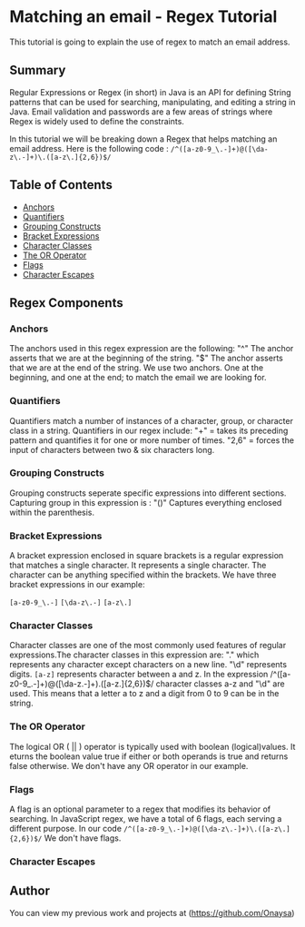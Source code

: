 # Matching an email - Regex Tutorial

This tutorial is going to explain the use of regex to match an email address.

## Summary

Regular Expressions or Regex (in short) in Java is an API for defining String patterns that can be used for searching, manipulating, and editing a string in Java. Email validation and passwords are a few areas of strings where Regex is widely used to define the constraints. 

In this tutorial we will be breaking down a Regex that helps matching an email address. Here is the following code :
 `/^([a-z0-9_\.-]+)@([\da-z\.-]+)\.([a-z\.]{2,6})$/`

## Table of Contents

- [Anchors](#anchors)
- [Quantifiers](#quantifiers)
- [Grouping Constructs](#grouping-constructs)
- [Bracket Expressions](#bracket-expressions)
- [Character Classes](#character-classes)
- [The OR Operator](#the-or-operator)
- [Flags](#flags)
- [Character Escapes](#character-escapes)

## Regex Components

### Anchors

The anchors used in this regex expression are the following:
"^" The anchor asserts that we are at the beginning of the string.
"$" The anchor asserts that we are at the end of the string.
We use two anchors. One at the beginning, and one at the end; to 
match the email we are looking for.


### Quantifiers

Quantifiers match a number of instances of a character, group, or character class in a string.
Quantifiers in our regex include:
"+" = takes its preceding pattern and quantifies it for one or more number of times.
"2,6" = forces the input of characters between two & six characters long.


### Grouping Constructs

Grouping constructs seperate specific expressions into different sections. 
Capturing group in this expression is :
"()" Captures everything enclosed within the parenthesis.

### Bracket Expressions

A bracket expression enclosed in square brackets is a regular expression that matches a single character. It represents a single character. The character can be anything specified within the brackets.
We have three bracket expressions in our example:

`[a-z0-9_\.-]`
`[\da-z\.-]`
`[a-z\.]`

### Character Classes

Character classes are one of the most commonly used features of regular expressions.The character classes in this expression are:
"." which represents any character except characters on a new line.
"\d" represents digits.
`[a-z]` represents character between a and z. In the expression /^([a-z0-9_.-]+)@([\da-z.-]+).([a-z.]{2,6})$/ character classes a-z and "\d" are used. This means that a letter a to z and a digit from 0 to 9 can be in the string.


### The OR Operator

The logical OR ( || ) operator is typically used with boolean (logical)values. It eturns the boolean value true if either or both operands is true and returns false otherwise. We don't have any OR operator in our example.

### Flags

A flag is an optional parameter to a regex that modifies its behavior of searching. In JavaScript regex, we have a total of 6 flags, each serving a different purpose. In our code  `/^([a-z0-9_\.-]+)@([\da-z\.-]+)\.([a-z\.]{2,6})$/` We don't have flags.


### Character Escapes


## Author

You can view my previous work and projects at (https://github.com/Onaysa)
